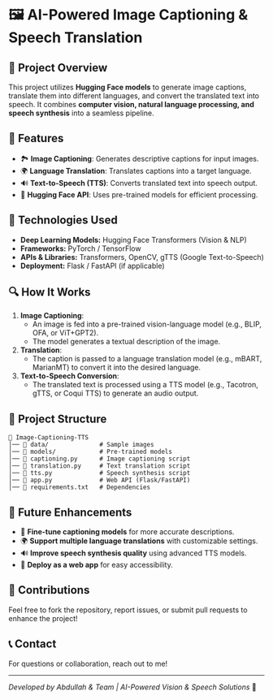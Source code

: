 # 🖼️ AI-Powered Image Captioning & Speech Translation

## 📌 Project Overview
This project utilizes **Hugging Face models** to generate image captions, translate them into different languages, and convert the translated text into speech. It combines **computer vision, natural language processing, and speech synthesis** into a seamless pipeline.

## 🚀 Features
- 🏞️ **Image Captioning**: Generates descriptive captions for input images.
- 🌍 **Language Translation**: Translates captions into a target language.
- 🔊 **Text-to-Speech (TTS)**: Converts translated text into speech output.
- 📡 **Hugging Face API**: Uses pre-trained models for efficient processing.

## 🔧 Technologies Used
- **Deep Learning Models:** Hugging Face Transformers (Vision & NLP)
- **Frameworks:** PyTorch / TensorFlow
- **APIs & Libraries:** Transformers, OpenCV, gTTS (Google Text-to-Speech)
- **Deployment:** Flask / FastAPI (if applicable)

## 🔍 How It Works
1. **Image Captioning**: 
   - An image is fed into a pre-trained vision-language model (e.g., BLIP, OFA, or ViT+GPT2).
   - The model generates a textual description of the image.
2. **Translation**:
   - The caption is passed to a language translation model (e.g., mBART, MarianMT) to convert it into the desired language.
3. **Text-to-Speech Conversion**:
   - The translated text is processed using a TTS model (e.g., Tacotron, gTTS, or Coqui TTS) to generate an audio output.

## 📂 Project Structure
```
📁 Image-Captioning-TTS
│── 📂 data/              # Sample images
│── 📂 models/            # Pre-trained models
│── 📜 captioning.py      # Image captioning script
│── 📜 translation.py     # Text translation script
│── 📜 tts.py             # Speech synthesis script
│── 📜 app.py             # Web API (Flask/FastAPI)
│── 📜 requirements.txt   # Dependencies
```

## 🚦 Future Enhancements
- 🤖 **Fine-tune captioning models** for more accurate descriptions.
- 🌍 **Support multiple language translations** with customizable settings.
- 🔊 **Improve speech synthesis quality** using advanced TTS models.
- 📱 **Deploy as a web app** for easy accessibility.

## 🤝 Contributions
Feel free to fork the repository, report issues, or submit pull requests to enhance the project!

## 📞 Contact
For questions or collaboration, reach out to me!

---
*Developed by Abdullah & Team | AI-Powered Vision & Speech Solutions* 🚀

